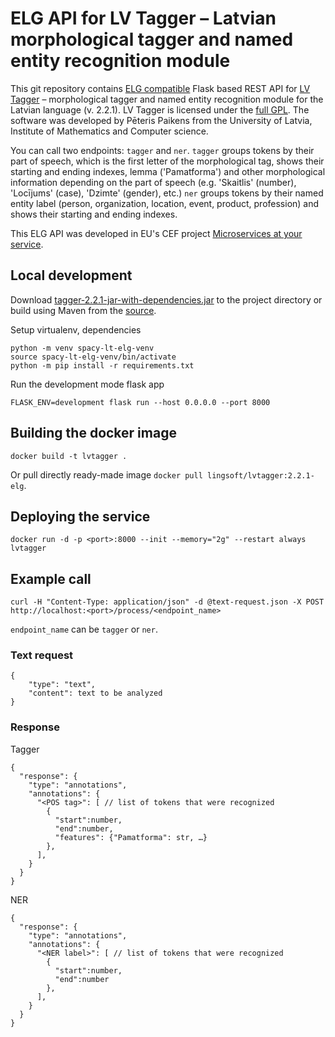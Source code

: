 # ELG API for LV Tagger – Latvian morphological tagger and named entity recognition module

This git repository contains [ELG compatible](https://european-language-grid.readthedocs.io/en/stable/all/A3_API/LTInternalAPI.html) Flask based REST API for [LV Tagger](https://github.com/PeterisP/LVTagger) – morphological tagger and named entity recognition module for the Latvian language (v. 2.2.1). LV Tagger is licensed under the [full GPL](https://github.com/PeterisP/LVTagger/blob/master/LICENSE.txt). The software was developed by Pēteris Paikens from the University of Latvia, Institute of Mathematics and Computer science.

You can call two endpoints: `tagger` and `ner`. `tagger` groups tokens by their part of speech, which is the first letter of the morphological tag, shows their starting and ending indexes, lemma ('Pamatforma') and other morphological information depending on the part of speech (e.g. 'Skaitlis' (number), 'Locījums' (case), 'Dzimte' (gender), etc.) `ner` groups tokens by their named entity label (person, organization, location, event, product, profession) and shows their starting and ending indexes.

This ELG API was developed in EU's CEF project [Microservices at your service](https://www.lingsoft.fi/en/microservices-at-your-service-bridging-gap-between-nlp-research-and-industry).

## Local development

Download [tagger-2.2.1-jar-with-dependencies.jar](https://search.maven.org/remotecontent?filepath=lv/ailab/morphology/tagger/2.2.1/tagger-2.2.1-jar-with-dependencies.jar) to the project directory or build using Maven from the [source](https://github.com/PeterisP/LVTagger).

Setup virtualenv, dependencies
```
python -m venv spacy-lt-elg-venv
source spacy-lt-elg-venv/bin/activate
python -m pip install -r requirements.txt
```

Run the development mode flask app
```
FLASK_ENV=development flask run --host 0.0.0.0 --port 8000
```

## Building the docker image

```
docker build -t lvtagger .
```

Or pull directly ready-made image `docker pull lingsoft/lvtagger:2.2.1-elg`.

## Deploying the service

```
docker run -d -p <port>:8000 --init --memory="2g" --restart always lvtagger
```

## Example call

```
curl -H "Content-Type: application/json" -d @text-request.json -X POST http://localhost:<port>/process/<endpoint_name>
```
`endpoint_name` can be `tagger` or `ner`. 


### Text request

```
{
    "type": "text",
    "content": text to be analyzed
}
```

### Response

Tagger

```
{
  "response": {
    "type": "annotations",
    "annotations": {
      "<POS tag>": [ // list of tokens that were recognized
        {
          "start":number,
          "end":number,
          "features": {"Pamatforma": str, …}
        },
      ],
    }
  }
}
```

NER

```
{
  "response": {
    "type": "annotations",
    "annotations": {
      "<NER label>": [ // list of tokens that were recognized
        {
          "start":number,
          "end":number
        },
      ],
    }
  }
}
```
